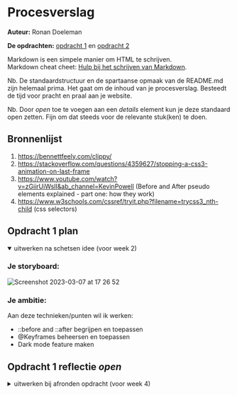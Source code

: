 # Procesverslag
**Auteur:** Ronan Doeleman

**De opdrachten:** [opdracht 1](opdracht1/index.html) en [opdracht 2](opdracht2/index.html)


Markdown is een simpele manier om HTML te schrijven.  
Markdown cheat cheet: [Hulp bij het schrijven van Markdown](https://github.com/adam-p/markdown-here/wiki/Markdown-Cheatsheet).

Nb. De standaardstructuur en de spartaanse opmaak van de README.md zijn helemaal prima. Het gaat om de inhoud van je procesverslag. Besteedt de tijd voor pracht en praal aan je website.

Nb. Door *open* toe te voegen aan een *details* element kun je deze standaard open zetten. Fijn om dat steeds voor de relevante stuk(ken) te doen.



## Bronnenlijst
  1. https://bennettfeely.com/clippy/
  2. https://stackoverflow.com/questions/4359627/stopping-a-css3-animation-on-last-frame
  3. https://www.youtube.com/watch?v=zGiirUiWslI&ab_channel=KevinPowell (Before and After pseudo elements explained - part one: how they work)
  4. https://www.w3schools.com/cssref/tryit.php?filename=trycss3_nth-child (css selectors)



## Opdracht 1 plan

<details open>
  <summary>uitwerken na schetsen idee (voor week 2)</summary>


  ### Je storyboard:
<img width="828" alt="Screenshot 2023-03-07 at 17 26 52" src="https://user-images.githubusercontent.com/56078226/223485343-f3547748-e8b1-453c-9a75-09914e1a3fe6.png">




  ### Je ambitie: 
  Aan deze technieken/punten wil ik werken:
  - ::before and ::after begrijpen en toepassen
  - @Keyframes beheersen en toepassen
  - Dark mode feature maken
 
</details>



## Opdracht 1 reflectie *open*

<details>
  <summary>uitwerken bij afronden opdracht (voor week 4)</summary>


  ### Je uitkomst - karakteristiek screenshot(s):
  <img width="409" alt="Screenshot 2023-03-07 at 17 22 19" src="https://user-images.githubusercontent.com/56078226/223484170-b96a9404-48f0-4123-a6fc-56908ae9f360.png">
  <img width="388" alt="Screenshot 2023-03-07 at 17 18 07" src="https://user-images.githubusercontent.com/56078226/223483109-7f3c4373-ce56-4d8f-8cbf-0fce3714f0b1.png">


  ### Dit ging goed/Heb ik geleerd: 

  <img width="1138" alt="Screenshot 2023-03-07 at 17 19 20" src="https://user-images.githubusercontent.com/56078226/223483335-22a452ac-b1e0-4345-8fc8-21c2729a5e16.png">

  Ik heb geleerd hoe je met behulp van ::before en ::after elementen kan aanmaken zonder dat dit in je html komt. Hiermee kan je coole style effecten creë
  ren. Ook heb ik geleerd hoe je @keyframes kan gebruiken om elementen te laten bewegen.


  ### Dit was lastig/Is niet gelukt:

  Iets wat ik nog wou maken was dat als de letters elkaar raken bij het omvallen, de letter N verder weg wordt geduwd zodat ze niet door elkaar heen   gaan. Wat ik ook lastig vond was het "smooth" animeren van het omvallen/balanceren.


## Opdracht 2 plan

<details>
  <summary>uitwerken na schetsen idee (voor week 5)</summary>


  ### Je ontwerp:
  <img src="readme-images/dummy-plaatje.svg" width="375px" alt="ontwerp opdracht 2">


  ### Je ambitie: 
  Aan deze technieken/punten wil ik werken:
  - punt 1
  - punt 2
  - nog een punt
  - ...
</details>



## Opdracht 2 test

<details>
  <summary>uitwerken na testen (week 7)</summary>

  Neem minimaal 5 bevindingen op:



  ### Bevinding 1:
  Omschrijving van wat er nog niet orde was (tekst en afbeeding(en)).

  #### oplossing:
  Beschrijving hoe je het hebt hebt opgelost of als het niet gelukt is hoe je het zou oplossen (tekst en afbeeding(en)).



  ### Bevinding 2:
  Omschrijving van wat er nog niet orde was (tekst en afbeeding(en)).

  #### oplossing:
  Beschrijving hoe je het hebt hebt opgelost of als het niet gelukt is hoe je het zou oplossen (tekst en afbeeding(en)).



  ### Bevinding 3:
  ...
</details>



## Opdracht 2 reflectie

<details>
  <summary>uitwerken bij afronden opdracht (voor week 8)</summary>

  ### Je uitkomst - karakteristiek screenshot(s):
  <img src="readme-images/dummy-plaatje.svg" width="375px" alt="uitkomst opdracht 2">


  ### Dit ging goed/Heb ik geleerd: 
  Korte omschrijving met plaatje(s)

  <img src="readme-images/dummy-plaatje.svg" width="375px" alt="top">


  ### Dit was lastig/Is niet gelukt:
  Korte omschrijving met plaatje(s)

  <img src="readme-images/dummy-plaatje.svg" width="375px" alt="bummer">
</details>
